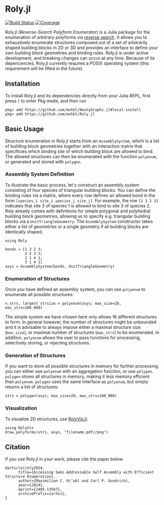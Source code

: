 # Roly.jl

[![Build Status](https://github.com/mxhbl/Roly.jl/actions/workflows/CI.yml/badge.svg?branch=main)](https://github.com/mxhbl/Roly.jl/actions/workflows/CI.yml?query=branch%3Amain)
[![Coverage](https://codecov.io/gh/mxhbl/Roly.jl/branch/main/graph/badge.svg)](https://codecov.io/gh/mxhbl/Roly.jl)


Roly.jl (_Reverse-Search Polyform Enumerator_) is a Julia package for the enumeration of arbitrary polyforms via [reverse search](https://en.wikipedia.org/wiki/Reverse-search_algorithm). It allows you to exhaustively enumerate structures composed out of a set of arbitrarily shaped building blocks in 2D or 3D and provides an interface to define your own building block geometries and binding rules. Roly.jl is under active development, and breaking changes can occur at any time. Because of its depencencies, Roly.jl currently requires a POSIX operating system (this requirement will be lifted in the future).

## Installation
To install Roly.jl and its dependencies directly from your Julia REPL, first press `]` to enter Pkg mode, and then run
```
pkg> add https://github.com/mxhbl/NautyGraphs.jl#local-install
pkg> add https://github.com/mxhbl/Roly.jl
```

## Basic Usage
Structure enumeration in Roly.jl starts from an `AssemblySystem`, which is a list of building block geometries together with an interaction matrix that specificies which binding site of which building block are allowed to bind.
The allowed structures can then be enumerated with the function `polyenum`, or generated and stored with `polygen`.

### Assembly System Definition
To illustrate the basic process, let's construct an assembly system consisting of four species of triangular building blocks. You can define the binding rules via a matrix, where every row defines an allowed bond in the form `[species_i site_i species_j site_j]`. For example, the row `[1 3 2 3]` indicates that site 3 of species 1 is allowed to bind to site 3 of species 2. Roly already comes with definitions for simple polygonal and polyhedral building block geometries, allowing us to specify e.g. triangular building blocks via a `UnitTriangleGeometry`. The `AssemblySystem` constructor takes either a list of geometries or a single geometry if all building blocks are identically shaped.
```
using Roly

bonds = [1 3 2 3;
         2 2 3 2;
         2 1 4 1;
         3 1 4 1]
asys = AssemblySystem(bonds, UnitTriangleGeometry)
```

### Enumeration of Structures
Once you have defined an assembly system, you can use `polyenum` to enumerate all possible structures:
```
n_strs, largest_strsize = polyenum(asys; max_size=20, max_strs=100_000)
```
The simple system we have chosen here only allows 16 different structures to form. In general however, the number of structures might be unbounded and it is advisable to always impose either a maximal structure size (`max_size`), or maximal number of structures (`max_strs`) to be enumerated. In addition, `polyenum` allows the user to pass functions for processing, selectively storing, or rejecting structures.

### Generation of Structures
If you want to store all possible structures in memory for further processing, you can either use `polyenum` with an aggregation function, or use `polygen`. `polygen` stores all structures in memory, making it less memory efficient than `polyenum`.
`polygen` uses the same interface as `polyenum`, but simply returns a list of structures:
```
strs = polygen(asys; max_size=20, max_strs=100_000)
```

### Visualization
To visualize 2D structures, use [RolyVis.jl](https://github.com/mxhbl/RolyVis.jl):
```
using RolyVis
draw_polyforms(strs, asys, "filename.pdf//png")
```

## Citation
If you use Roly.jl in your work, please cite the paper below.
```
@article{roly2024,
      title={Accessing Semi-Addressable Self Assembly with Efficient Structure Enumeration}, 
      author={Maximilian C. H\"ubl and Carl P. Goodrich},
      year={2024},
      eprint={2405.13567},
      archivePrefix={arXiv},
}
```
